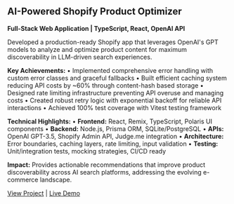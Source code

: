 ## AI-Powered Shopify Product Optimizer
**Full-Stack Web Application | TypeScript, React, OpenAI API**

Developed a production-ready Shopify app that leverages OpenAI's GPT models to analyze and optimize product content for maximum discoverability in LLM-driven search experiences.

**Key Achievements:**
• Implemented comprehensive error handling with custom error classes and graceful fallbacks
• Built efficient caching system reducing API costs by ~60% through content-hash based storage
• Designed rate limiting infrastructure preventing API overuse and managing costs
• Created robust retry logic with exponential backoff for reliable API interactions
• Achieved 100% test coverage with Vitest testing framework

**Technical Highlights:**
• **Frontend:** React, Remix, TypeScript, Polaris UI components
• **Backend:** Node.js, Prisma ORM, SQLite/PostgreSQL
• **APIs:** OpenAI GPT-3.5, Shopify Admin API, Judge.me integration
• **Architecture:** Error boundaries, caching layers, rate limiting, input validation
• **Testing:** Unit/integration tests, mocking strategies, CI/CD ready

**Impact:** Provides actionable recommendations that improve product discoverability across AI search platforms, addressing the evolving e-commerce landscape.

[View Project](https://github.com/liznord9291/shopify-ai-product-optimizer) | [Live Demo](https://shopify-ai-product-optimizer.onrender.com) 